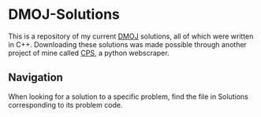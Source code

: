 # DMOJ-Solutions

This is a repository of my current [DMOJ](https://dmoj.ca/user/jy900) solutions, all of which were written in C++. Downloading these solutions was made possible through another project of mine called [CPS](https://github.com/JonathanYuan900/CPS), a python webscraper.

## Navigation

When looking for a solution to a specific problem, find the file in Solutions corresponding to its problem code.
